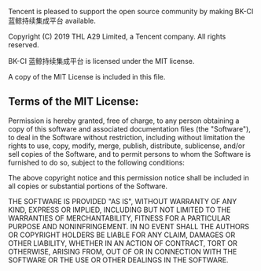 Tencent is pleased to support the open source community by making BK-CI 蓝鲸持续集成平台 available.  

Copyright (C) 2019 THL A29 Limited, a Tencent company.  All rights reserved.

BK-CI 蓝鲸持续集成平台 is licensed under the MIT license.

A copy of the MIT License is included in this file.


Terms of the MIT License:
---------------------------------------------------
Permission is hereby granted, free of charge, to any person obtaining a copy of this software and associated documentation
files (the "Software"), to deal in the Software without restriction, including without limitation the rights to use, copy,
modify, merge, publish, distribute, sublicense, and/or sell copies of the Software, and to permit persons to whom the
Software is furnished to do so, subject to the following conditions:

The above copyright notice and this permission notice shall be included in all copies or substantial portions of the Software.

THE SOFTWARE IS PROVIDED "AS IS", WITHOUT WARRANTY OF ANY KIND, EXPRESS OR IMPLIED, INCLUDING BUT NOT
LIMITED TO THE WARRANTIES OF MERCHANTABILITY, FITNESS FOR A PARTICULAR PURPOSE AND NONINFRINGEMENT. IN
NO EVENT SHALL THE AUTHORS OR COPYRIGHT HOLDERS BE LIABLE FOR ANY CLAIM, DAMAGES OR OTHER LIABILITY,
WHETHER IN AN ACTION OF CONTRACT, TORT OR OTHERWISE, ARISING FROM, OUT OF OR IN CONNECTION WITH THE
SOFTWARE OR THE USE OR OTHER DEALINGS IN THE SOFTWARE.
